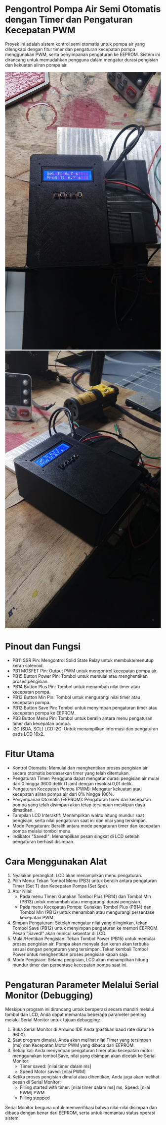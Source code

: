 # Pengontrol Pompa Air Semi Otomatis dengan Timer dan Pengaturan Kecepatan PWM

Proyek ini adalah sistem kontrol semi otomatis untuk pompa air yang dilengkapi dengan fitur timer dan pengaturan kecepatan pompa menggunakan PWM, serta penyimpanan pengaturan ke EEPROM. Sistem ini dirancang untuk memudahkan pengguna dalam mengatur durasi pengisian dan kekuatan aliran pompa air.

![image1.jpeg](https://github.com/hxndani/filler-machine-semi-automate/blob/db0990f174511227454e982f136b3c87f955b329/image1.jpeg)
![image2.jpeg](https://github.com/hxndani/filler-machine-semi-automate/blob/066cc8b17f55c09d25fe46d6c8eb0aad8e065a2c/image2.jpeg)

# Pinout dan Fungsi
- PB11	SSR Pin: Mengontrol Solid State Relay untuk membuka/menutup keran solenoid.
- PB1	MOSFET Pin: Output PWM untuk mengontrol kecepatan pompa air.
- PB15	Button Power Pin: Tombol untuk memulai atau menghentikan proses pengisian.
- PB14	Button Plus Pin: Tombol untuk menambah nilai timer atau kecepatan pompa.
- PB13	Button Min Pin: Tombol untuk mengurangi nilai timer atau kecepatan pompa.
- PB12	Button Save Pin: Tombol untuk menyimpan pengaturan timer atau kecepatan pompa ke EEPROM.
- PB3	Button Menu Pin: Tombol untuk beralih antara menu pengaturan timer dan kecepatan pompa.
- I2C (SDA, SCL)	LCD I2C: Untuk menampilkan informasi dan pengaturan pada LCD 16x2.

# Fitur Utama
- Kontrol Otomatis: Memulai dan menghentikan proses pengisian air secara otomatis berdasarkan timer yang telah ditentukan.
- Pengaturan Timer: Pengguna dapat mengatur durasi pengisian air mulai dari 0 hingga 3600 detik (1 jam) dengan resolusi 0,01 detik.
- Pengaturan Kecepatan Pompa (PWM): Mengatur kekuatan atau kecepatan aliran pompa air dari 0% hingga 100%.
- Penyimpanan Otomatis (EEPROM): Pengaturan timer dan kecepatan pompa yang telah disimpan akan tetap tersimpan meskipun daya dimatikan.
- Tampilan LCD Interaktif: Menampilkan waktu hitung mundur saat pengisian, serta nilai pengaturan saat ini dan nilai yang tersimpan.
- Mode Pengaturan: Beralih antara mode pengaturan timer dan kecepatan pompa melalui tombol menu.
- Indikator "Saved!": Menampilkan pesan singkat di LCD setelah pengaturan berhasil disimpan.

# Cara Menggunakan Alat
1. Nyalakan perangkat: LCD akan menampilkan menu pengaturan.
2. Pilih Menu: Tekan Tombol Menu (PB3) untuk beralih antara pengaturan Timer (Set T) dan Kecepatan Pompa (Set Spd).
3. Atur Nilai:
      - Pada menu Timer: Gunakan Tombol Plus (PB14) dan Tombol Min (PB13) untuk menambah atau mengurangi durasi pengisian.
      - Pada menu Kecepatan Pompa: Gunakan Tombol Plus (PB14) dan Tombol Min (PB13) untuk menambah atau mengurangi persentase kecepatan PWM.
4. Simpan Pengaturan: Setelah mengatur nilai yang diinginkan, tekan Tombol Save (PB12) untuk menyimpan pengaturan ke memori EEPROM. Pesan "Saved!" akan muncul sebentar di       LCD.
5. Mulai/Hentikan Pengisian: Tekan Tombol Power (PB15) untuk memulai proses pengisian air. Pompa akan menyala dan keran akan terbuka sesuai dengan pengaturan yang tersimpan.    Tekan kembali Tombol Power untuk menghentikan proses pengisian kapan saja.
6. Mode Pengisian: Selama pengisian, LCD akan menampilkan hitung mundur timer dan persentase kecepatan pompa saat ini.


# Pengaturan Parameter Melalui Serial Monitor (Debugging)
Meskipun program ini dirancang untuk beroperasi secara mandiri melalui tombol dan LCD, Anda dapat memantau beberapa parameter penting melalui Serial Monitor untuk tujuan debugging:

1. Buka Serial Monitor di Arduino IDE Anda (pastikan baud rate diatur ke 9600).
2. Saat program dimulai, Anda akan melihat nilai Timer yang tersimpan (ms) dan Kecepatan Motor PWM yang dibaca dari EEPROM.
3. Setiap kali Anda menyimpan pengaturan timer atau kecepatan motor menggunakan tombol Save, nilai yang disimpan akan dicetak ke Serial Monitor:
    - Timer saved: [nilai timer dalam ms]
    - Speed Motor saved: [nilai PWM]
4. Ketika proses pengisian dimulai atau dihentikan, Anda juga akan melihat pesan di Serial Monitor:
    - Filling started with timer: [nilai timer dalam ms] ms, Speed: [nilai PWM] PWM
    - Filling stopped
   
Serial Monitor berguna untuk memverifikasi bahwa nilai-nilai disimpan dan dibaca dengan benar dari EEPROM, serta untuk memantau status operasi sistem.
